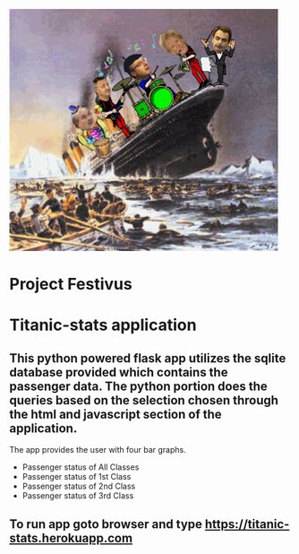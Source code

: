 ![titanic1](images/titanic1.gif)

# __Project Festivus__
# Titanic-stats application
## This python powered flask app utilizes the sqlite database provided which contains the passenger data.  The python portion does the queries based on the selection chosen through the html and javascript section of the application.

The app provides the user with four bar graphs.

* Passenger status of All Classes
* Passenger status of 1st Class
* Passenger status of 2nd Class
* Passenger status of 3rd Class

## To run app goto browser and type https://titanic-stats.herokuapp.com
